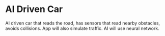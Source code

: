 # AI Driven Car

AI driven car that reads the road, has sensors that read nearby obstacles, avoids collisions. App will also simulate traffic. AI will use neural network.

